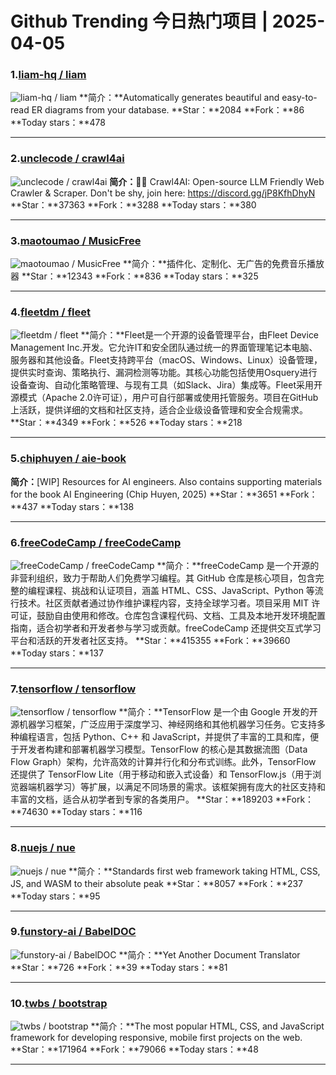 # Github Trending 今日热门项目 | 2025-04-05
### 1.[liam-hq / liam](https://github.com/liam-hq/liam)

![liam-hq / liam](https://repository-images.githubusercontent.com/839216423/1a7e486e-1212-4f08-94d1-2e9d116ad149)
**简介：**Automatically generates beautiful and easy-to-read ER diagrams from your database.
**Star：**2084
**Fork：**86
**Today stars：**478

---

### 2.[unclecode / crawl4ai](https://github.com/unclecode/crawl4ai)

![unclecode / crawl4ai](https://opengraph.githubassets.com/79c7b57df8d4ec28758171614f5b0f090a2dc9ac6b9bbb68d77716f092976703/unclecode/crawl4ai)
**简介：**🚀🤖 Crawl4AI: Open-source LLM Friendly Web Crawler & Scraper. Don't be shy, join here: https://discord.gg/jP8KfhDhyN
**Star：**37363
**Fork：**3288
**Today stars：**380

---

### 3.[maotoumao / MusicFree](https://github.com/maotoumao/MusicFree)

![maotoumao / MusicFree](https://opengraph.githubassets.com/76b26b948b21fe9f43ce5e5e9e18dd8fa3205faf0dc35ef54ab2ba72064370fe/maotoumao/MusicFree)
**简介：**插件化、定制化、无广告的免费音乐播放器
**Star：**12343
**Fork：**836
**Today stars：**325

---

### 4.[fleetdm / fleet](https://github.com/fleetdm/fleet)

![fleetdm / fleet](https://repository-images.githubusercontent.com/309820286/7635a013-23ca-4581-b65f-28a7ed9ce37a)
**简介：**Fleet是一个开源的设备管理平台，由Fleet Device Management Inc.开发。它允许IT和安全团队通过统一的界面管理笔记本电脑、服务器和其他设备。Fleet支持跨平台（macOS、Windows、Linux）设备管理，提供实时查询、策略执行、漏洞检测等功能。其核心功能包括使用Osquery进行设备查询、自动化策略管理、与现有工具（如Slack、Jira）集成等。Fleet采用开源模式（Apache 2.0许可证），用户可自行部署或使用托管服务。项目在GitHub上活跃，提供详细的文档和社区支持，适合企业级设备管理和安全合规需求。
**Star：**4349
**Fork：**526
**Today stars：**218

---

### 5.[chiphuyen / aie-book](https://github.com/chiphuyen/aie-book)

**简介：**[WIP] Resources for AI engineers. Also contains supporting materials for the book AI Engineering (Chip Huyen, 2025)
**Star：**3651
**Fork：**437
**Today stars：**138

---

### 6.[freeCodeCamp / freeCodeCamp](https://github.com/freeCodeCamp/freeCodeCamp)

![freeCodeCamp / freeCodeCamp](https://opengraph.githubassets.com/04178b4e3d5a93222379b2d78f7f58b092173ab8d7333a05baf8823273855049/freeCodeCamp/freeCodeCamp)
**简介：**freeCodeCamp 是一个开源的非营利组织，致力于帮助人们免费学习编程。其 GitHub 仓库是核心项目，包含完整的编程课程、挑战和认证项目，涵盖 HTML、CSS、JavaScript、Python 等流行技术。社区贡献者通过协作维护课程内容，支持全球学习者。项目采用 MIT 许可证，鼓励自由使用和修改。仓库包含课程代码、文档、工具及本地开发环境配置指南，适合初学者和开发者参与学习或贡献。freeCodeCamp 还提供交互式学习平台和活跃的开发者社区支持。
**Star：**415355
**Fork：**39660
**Today stars：**137

---

### 7.[tensorflow / tensorflow](https://github.com/tensorflow/tensorflow)

![tensorflow / tensorflow](https://camo.githubusercontent.com/fe5ced87b3ae4c3c7c36fbeff02c3e0f99edae2dd1dd9d7b58195115788760ad/68747470733a2f2f7777772e74656e736f72666c6f772e6f72672f696d616765732f74665f6c6f676f5f686f72697a6f6e74616c2e706e67)
**简介：**TensorFlow 是一个由 Google 开发的开源机器学习框架，广泛应用于深度学习、神经网络和其他机器学习任务。它支持多种编程语言，包括 Python、C++ 和 JavaScript，并提供了丰富的工具和库，便于开发者构建和部署机器学习模型。TensorFlow 的核心是其数据流图（Data Flow Graph）架构，允许高效的计算并行化和分布式训练。此外，TensorFlow 还提供了 TensorFlow Lite（用于移动和嵌入式设备）和 TensorFlow.js（用于浏览器端机器学习）等扩展，以满足不同场景的需求。该框架拥有庞大的社区支持和丰富的文档，适合从初学者到专家的各类用户。
**Star：**189203
**Fork：**74630
**Today stars：**116

---

### 8.[nuejs / nue](https://github.com/nuejs/nue)

![nuejs / nue](https://repository-images.githubusercontent.com/690818547/da48fcba-0803-4b7a-a3e0-30572a6790c7)
**简介：**Standards first web framework taking HTML, CSS, JS, and WASM to their absolute peak
**Star：**8057
**Fork：**237
**Today stars：**95

---

### 9.[funstory-ai / BabelDOC](https://github.com/funstory-ai/BabelDOC)

![funstory-ai / BabelDOC](https://opengraph.githubassets.com/85d3efbb74d0e979076b4dbcf0f527258e3b2cd6dc4a904dbb0e558c34461b26/funstory-ai/BabelDOC)
**简介：**Yet Another Document Translator
**Star：**726
**Fork：**39
**Today stars：**81

---

### 10.[twbs / bootstrap](https://github.com/twbs/bootstrap)

![twbs / bootstrap](https://repository-images.githubusercontent.com/2126244/e4760ecf-91fe-4225-b714-4672676f8b92)
**简介：**The most popular HTML, CSS, and JavaScript framework for developing responsive, mobile first projects on the web.
**Star：**171964
**Fork：**79066
**Today stars：**48

---

